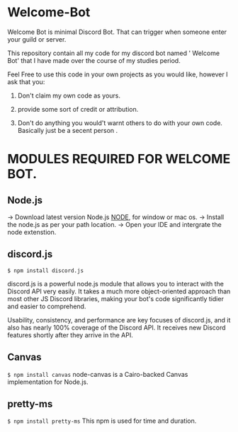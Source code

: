 # Welcome-Bot
Welcome Bot is minimal Discord Bot. That can trigger when someone enter your guild or server. 


This repository contain all my code for my discord bot named ' Welcome Bot' that I have made over the course of my studies period.



Feel Free to use this code in your own projects as you would like, however I ask that you:

1. Don't claim my own code as yours.

2. provide some sort of credit or attribution.

3. Don't do anything you would't warnt others to do with your own code. Basically just be a secent person .



# MODULES REQUIRED FOR WELCOME BOT.

## Node.js

-> Download latest version Node.js [NODE](https://nodejs.org/), for window or mac os.
-> Install the node.js as per your path location.
-> Open your IDE and intergrate the node extenstion.



## discord.js

```$ npm install discord.js ```

discord.js is a powerful node.js module that allows you to interact with the Discord API very easily. It takes a much more object-oriented approach than most other JS Discord libraries, making your bot's code significantly tidier and easier to comprehend.

Usability, consistency, and performance are key focuses of discord.js, and it also has nearly 100% coverage of the Discord API. It receives new Discord features shortly after they arrive in the API.

## Canvas
```$ npm install canvas```
node-canvas is a Cairo-backed Canvas implementation for Node.js.

## pretty-ms
```$ npm install pretty-ms```
This npm is used for time and duration.



